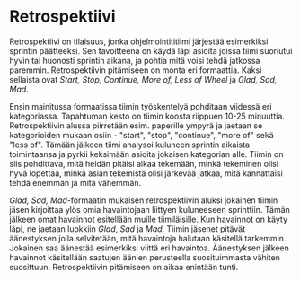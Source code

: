 # Retrospektiivi

Retrospektiivi on tilaisuus, jonka ohjelmointititiimi järjestää esimerkiksi sprintin päätteeksi. Sen tavoitteena on käydä läpi
asioita joissa tiimi suoriutui hyvin tai huonosti sprintin aikana, ja pohtia mitä voisi tehdä jatkossa paremmin.
Retrospektiivin pitämiseen on monta eri formaattia. Kaksi sellaista ovat _Start, Stop, Continue, More of, Less of Wheel_ 
ja _Glad, Sad, Mad_.

Ensin mainitussa formaatissa tiimin työskentelyä pohditaan viidessä eri kategoriassa. Tapahtuman kesto on tiimin koosta riippuen 10-25 minuuttia.
Retrospektiivin alussa piirretään esim. paperille ympyrä ja jaetaan se kategorioiden mukaan osiin - "start", "stop", "continue", "more of" sekä "less of". 
Tämään jälkeen tiimi analysoi kuluneen sprintin aikaista toimintaansa ja pyrkii keksimään asioita jokaisen kategorian alle. Tiimin on siis pohdittava,
mitä heidän pitäisi alkaa tekemään, minkä tekeminen olisi hyvä lopettaa, minkä asian tekemistä olisi järkevää jatkaa, mitä kannattaisi tehdä enemmän
ja mitä vähemmän.

_Glad, Sad, Mad_-formaatin mukaisen retrospektiivin aluksi jokainen tiimin jäsen kirjoittaa ylös omia havaintojaan liittyen kuluneeseen sprinttiin.
Tämän jälkeen omat havainnot esitellään muille tiimiläisille. Kun havainnot on käyty läpi, ne jaetaan luokkiin _Glad_, _Sad_ ja _Mad_.
Tiimin jäsenet pitävät äänestyksen jolla selvitetään, mitä havaintoja halutaan käsitellä tarkemmin. Jokainen saa äänestää esimerkiksi viittä eri havaintoa.
Äänestyksen jälkeen havainnot käsitellään saatujen äänien perusteella suosituimmasta vähiten suosittuun. Retrospektiivin pitämiseen on aikaa enintään tunti.
